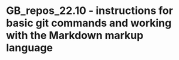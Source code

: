 # GB_repos_22.10 - instructions for basic git commands and working with the Markdown markup language
